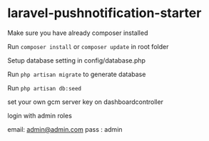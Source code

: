 # laravel-pushnotification-starter

Make sure you have already composer installed

Run `composer install` or `composer update` in root folder

Setup database setting in config/database.php

Run `php artisan migrate` to generate database

Run `php artisan db:seed`

set your own gcm server key on dashboardcontroller

login with admin roles

email: admin@admin.com
pass : admin
